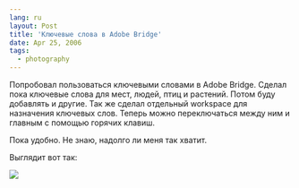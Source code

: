 ```yaml
---
lang: ru
layout: Post
title: 'Ключевые слова в Adobe Bridge'
date: Apr 25, 2006
tags:
  - photography
---
```


Попробовал пользоваться ключевыми словами в Adobe Bridge. Сделал пока ключевые слова для мест, людей, птиц и растений. Потом буду добавлять и другие. Так же сделал отдельный workspace для назначения ключевых слов. Теперь можно переключаться между ним и главным с помощью горячих клавиш.

Пока удобно. Не знаю, надолго ли меня так хватит.

Выглядит вот так:

![](/images/blog/bridge-keywords.png)
